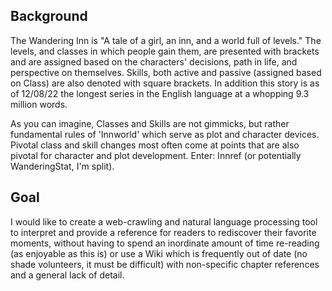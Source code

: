   ## Background
The Wandering Inn is "A tale of a girl, an inn, and a world full of levels." The levels, and classes in which people gain them, are presented with brackets and are 
assigned based on the characters' decisions, path in life, and perspective on themselves. Skills, both active and passive (assigned based on Class) are also 
denoted with square brackets. In addition this story is as of 12/08/22 the longest series in the English language at a whopping 9.3 million words.

As you can imagine, Classes and Skills are not gimmicks, but rather fundamental rules of 'Innworld' which serve as plot and character devices. Pivotal class and skill 
changes most often come at points that are also pivotal for character and plot development. Enter: Innref (or potentially WanderingStat, I'm split).


  ## Goal
I would like to create a web-crawling and natural language processing tool to interpret and provide a reference for readers to rediscover their favorite moments, without 
having to spend an inordinate amount of time re-reading (as enjoyable as this is) or use a Wiki which is frequently out of date (no shade volunteers, it must be difficult) with non-specific chapter references and a general lack of detail.

